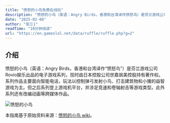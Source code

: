 ```yaml
---
title: "愤怒的小鸟免费在线玩"
description: "愤怒的小鸟（英语：Angry Birds，香港和台湾译作愤怒鸟）是芬兰游戏公司Rovio娱乐出品的电子游戏系列，现时由日本控股公司世嘉飒美控股持有著作权。系列作品主要面向智能电话，玩法以控制弹弓发射小鸟、打击建筑物和小猪的益智游戏为主。但之后系列登上游戏机平台，并涉足竞速和卷轴射击等游戏类型。此外系列还有改编动画等跨媒体作品。 "
date: "2025-02-08"
author: "张三1"
readTime: "10分钟阅读"
url: "https://en.gameslol.net/data/ruffle/ruffle.php?g=2"
---
```

## 介绍

愤怒的小鸟（英语：Angry Birds，香港和台湾译作“愤怒鸟”）是芬兰游戏公司Rovio娱乐出品的电子游戏系列，现时由日本控股公司世嘉飒美控股持有著作权。系列作品主要面向智能电话，玩法以控制弹弓发射小鸟、打击建筑物和小猪的益智游戏为主。但之后系列登上游戏机平台，并涉足竞速和卷轴射击等游戏类型。此外系列还有改编动画等跨媒体作品。

![愤怒的小鸟](https://upload.wikimedia.org/wikipedia/en/6/60/Angry_Birds_Flock.webp)

本指南基于原始资料来源：[愤怒的小鸟 wiki](https://zh.wikipedia.org/wiki/%E4%BF%84%E7%BE%85%E6%96%AF%E6%96%B9%E5%A1%8A)。